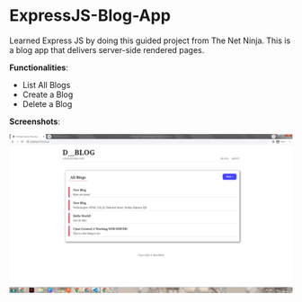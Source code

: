 # ExpressJS-Blog-App
Learned Express JS by doing this guided project from The Net Ninja. This is a blog app that delivers server-side rendered pages.

**Functionalities**:
  - List All Blogs
  - Create a Blog
  - Delete a Blog

**Screenshots**:

![index page](/assets/screenshots/index.png)

